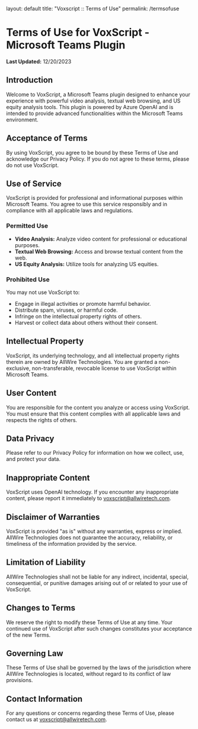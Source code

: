 layout: default
title: "Voxscript :: Terms of Use"
permalink: /termsofuse

# Terms of Use for VoxScript - Microsoft Teams Plugin

**Last Updated:** 12/20/2023

## Introduction

Welcome to VoxScript, a Microsoft Teams plugin designed to enhance your experience with powerful video analysis, textual web browsing, and US equity analysis tools. This plugin is powered by Azure OpenAI and is intended to provide advanced functionalities within the Microsoft Teams environment.

## Acceptance of Terms

By using VoxScript, you agree to be bound by these Terms of Use and acknowledge our Privacy Policy. If you do not agree to these terms, please do not use VoxScript.

## Use of Service

VoxScript is provided for professional and informational purposes within Microsoft Teams. You agree to use this service responsibly and in compliance with all applicable laws and regulations.

### Permitted Use

- **Video Analysis:** Analyze video content for professional or educational purposes.
- **Textual Web Browsing:** Access and browse textual content from the web.
- **US Equity Analysis:** Utilize tools for analyzing US equities.

### Prohibited Use

You may not use VoxScript to:
- Engage in illegal activities or promote harmful behavior.
- Distribute spam, viruses, or harmful code.
- Infringe on the intellectual property rights of others.
- Harvest or collect data about others without their consent.

## Intellectual Property

VoxScript, its underlying technology, and all intellectual property rights therein are owned by AllWire Technologies. You are granted a non-exclusive, non-transferable, revocable license to use VoxScript within Microsoft Teams.

## User Content

You are responsible for the content you analyze or access using VoxScript. You must ensure that this content complies with all applicable laws and respects the rights of others.

## Data Privacy

Please refer to our Privacy Policy for information on how we collect, use, and protect your data.

## Inappropriate Content

VoxScript uses OpenAI technology. If you encounter any inappropriate content, please report it immediately to voxscript@allwiretech.com.

## Disclaimer of Warranties

VoxScript is provided "as is" without any warranties, express or implied. AllWire Technologies does not guarantee the accuracy, reliability, or timeliness of the information provided by the service.

## Limitation of Liability

AllWire Technologies shall not be liable for any indirect, incidental, special, consequential, or punitive damages arising out of or related to your use of VoxScript.

## Changes to Terms

We reserve the right to modify these Terms of Use at any time. Your continued use of VoxScript after such changes constitutes your acceptance of the new Terms.

## Governing Law

These Terms of Use shall be governed by the laws of the jurisdiction where AllWire Technologies is located, without regard to its conflict of law provisions.

## Contact Information

For any questions or concerns regarding these Terms of Use, please contact us at voxscript@allwiretech.com.
